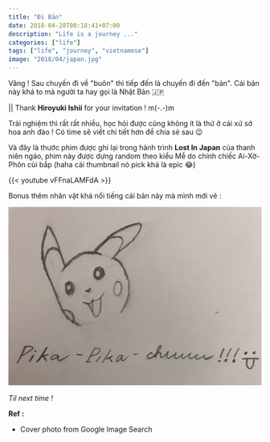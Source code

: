 ```yaml
---
title: "Đi Bản"
date: 2018-04-28T00:18:41+07:00
description: "Life is a journey ..."
categories: ["life"]
tags: ["life", "journey", "vietnamese"]
image: "2018/04/japan.jpg"
---
```


Vâng ! Sau chuyến đi về "buôn" thì tiếp đến là chuyến đi đến "bản". Cái bản này khá to mà người ta hay gọi là Nhật Bản 🇯🇵

|| Thank **Hiroyuki Ishii** for your invitation ! m(-.-)m

Trải nghiệm thì rất rất nhiều, học hỏi được cũng không ít là thứ ở cái xứ sở hoa anh đào ! Có time sẽ viết chi tiết hơn để chia sẻ sau 😉

Và đây là thước phim được ghi lại trong hành trình **Lost In Japan** của thanh niên ngáo, phim này được dựng random theo kiểu Mễ do chính chiếc Ai-Xờ-Phôn cùi bắp (haha cái thumbnail nó pick khá là epic 😂)

{{< youtube vFFnaLAMFdA >}}

Bonus thêm nhân vật khá nổi tiếng cái bản này mà mình mới vẽ :

![Pikachu](/images/2018/04/pikapikachu.jpg)


*Til next time !*

**Ref :**

- Cover photo from Google Image Search